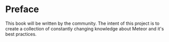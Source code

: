 # Preface

This book will be written by the community. The intent of this project is to
create a collection of constantly changing knowledge about Meteor and it's
best practices.